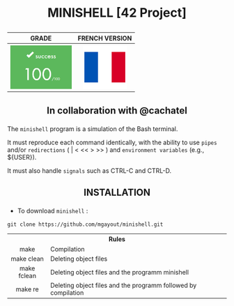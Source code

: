 # <p align="center">MINISHELL [42 Project]</p>

<div align="center">
	<table>
		<tr><th>GRADE</th>
		<th>FRENCH VERSION</th></tr>
		<tr><th><img src="https://github.com/mgayout/mgayout/blob/main/img/note/100.png" height="100"></th>
		<th><a href= "https://github.com/mgayout/minishell"><img src="https://github.com/mgayout/mgayout/blob/main/img/french.png" height="100"></a></th></tr>
	</table>
</div>

## <p align="center">In collaboration with @cachatel</p>

The `minishell` program is a simulation of the Bash terminal.

It must reproduce each command identically, with the ability to use `pipes` and/or `redirections` ( | < << > >> ) and `environment variables` (e.g., ${USER}).

It must also handle `signals` such as CTRL-C and CTRL-D.

## <p> </p>

## <p align="center">INSTALLATION</p>

* To download `minishell` :

```shell
git clone https://github.com/mgayout/minishell.git
```
<div align="center">
	<table>
		<tr><th colspan="2" align="center">Rules</th></tr>
		<tr><td align="center">make</td>
		<td>Compilation</td></tr>
		<tr><td align="center">make clean</td>
		<td>Deleting object files</td></tr>
		<tr><td align="center">make fclean</td>
		<td>Deleting object files and the programm minishell</td></tr>
		<tr><td align="center">make re</td>
		<td>Deleting object files and the programm followed by compilation</td></tr>
	</table>
</div>